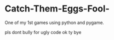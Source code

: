 # Catch-Them-Eggs-Fool-
One of my 1st games using python and pygame.


pls dont bully for ugly code ok ty bye
